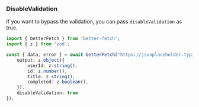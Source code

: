 ### DisableValidation

If you want to bypass the validation, you can pass `disableValidation` as true.

```ts
import { betterFetch } from 'better-fetch';
import { z } from 'zod';

const { data, error } = await betterFetch("https://jsonplaceholder.typicode.com/todos/1", {
    output: z.object({
        userId: z.string(),
        id: z.number(),
        title: z.string(),
        completed: z.boolean(),
    }),
    disableValidation: true
});
```
